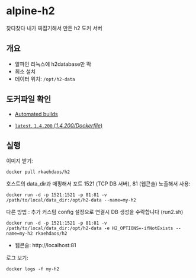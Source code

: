 # alpine-h2
찾다찾다 내가 짜집기해서 만든 h2 도커 서버


## 개요
- 알파인 리눅스에 h2database만 똭
- 최소 설치
- 데이터 위치: `/opt/h2-data`

## 도커파일 확인

- [Automated builds](https://hub.docker.com/repository/docker/rkaehdaos/h2) 

- [`latest`, `1.4.200` (*1.4.200/Dockerfile*)](https://github.com/rkaehdaos/h2/blob/main/Dockerfile)


## 실행

이미지 받기:

```
docker pull rkaehdaos/h2
```

호스트의 data_dir과 매핑해서 포트 1521 (TCP DB 서버), 81 (웹콘솔) 노출해서 사용:

```
docker run -d -p 1521:1521 -p 81:81 -v /path/to/local/data_dir:/opt/h2-data --name=my-h2 
```

다른 방법 : 추가 커스텀 config 설정으로 연결시 DB 생성을 수락합니다 (run2.sh)

```
docker run -d -p 1521:1521 -p 81:81 -v /path/to/local/data_dir:/opt/h2-data -e H2_OPTIONS=-ifNotExists --name=my-h2 rkaehdaos/h2
```

- 웹콘솔: http://localhost:81

로그 보기:

```
docker logs -f my-h2
```
